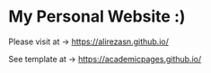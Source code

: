 # My Personal Website :)

Please visit at -> https://alirezasn.github.io/

See template at -> https://academicpages.github.io/
